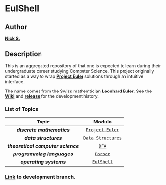 # EulShell
## Author
[**Nick S.**](https://github.com/nhstaple)
## Description
This is an aggregated repository of that one is expected to learn during their undergraduate career studying Computer Science. This project originally started as a way to wrap [**Project Euler**](https://projecteuler.net/) solutions through an intuitive interface.

The name comes from the Swiss mathemtician [**Leonhard Euler**](http://www-history.mcs.st-and.ac.uk/Biographies/Euler.html). See the [**Wiki**](https://github.com/nhstaple/EulShell/wiki) and [**release**](https://github.com/nhstaple/EulShell/releases) for the development history.

### List of Topics

| Topic | Module |
| :--:  | :--:   |
| **_discrete mathematics_** | [`Project Euler`](https://github.com/nhstaple/EulShell/wiki/ProjectEuler) | 
| **_data structures_** | [`Data Structures`](https://github.com/nhstaple/EulShell/wiki/DataStructures) |
| **_theoretical computer science_** | [`DFA`](https://github.com/nhstaple/EulShell/wiki/DFA) |
| **_programming languages_** | [`Parser`](https://github.com/nhstaple/EulShell/wiki/Parser) |
| **_operating systems_** | [`EulShell`](https://github.com/nhstaple/EulShell/wiki/EulShell) |

### [Link](https://github.com/nhstaple/EulShell/tree/develop) to development branch.
